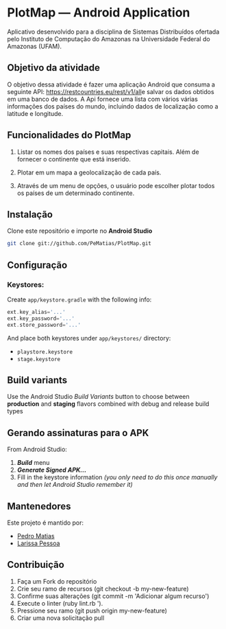 # PlotMap &mdash; Android Application
Aplicativo desenvolvido para a disciplina de Sistemas Distribuídos ofertada pelo Instituto de Computação do Amazonas na Universidade Federal do Amazonas (UFAM). 

## Objetivo da atividade
O objetivo dessa atividade é fazer uma aplicação Android que consuma a seguinte API: https://restcountries.eu/rest/v1/all​  e salvar os dados obtidos em uma banco de dados. A Api fornece uma lista com vários várias informações dos países do mundo, incluindo dados de localização como a latitude e longitude. 

## Funcionalidades do PlotMap

1. Listar os nomes dos países e suas respectivas capitais. Além de fornecer o continente que está inserido.

2. Plotar em um mapa a geolocalização de cada país. 

3. Através de um menu de opções, o usuário pode escolher plotar todos os países de um determinado continente.


## Instalação
Clone este repositório e importe no **Android Studio**
```bash
git clone git://github.com/PeMatias/PlotMap.git
```

## Configuração
### Keystores:
Create `app/keystore.gradle` with the following info:
```gradle
ext.key_alias='...'
ext.key_password='...'
ext.store_password='...'
```
And place both keystores under `app/keystores/` directory:
- `playstore.keystore`
- `stage.keystore`


## Build variants
Use the Android Studio *Build Variants* button to choose between **production** and **staging** flavors combined with debug and release build types


## Gerando assinaturas para o APK
From Android Studio:
1. ***Build*** menu
2. ***Generate Signed APK...***
3. Fill in the keystore information *(you only need to do this once manually and then let Android Studio remember it)*

## Mantenedores
Este projeto é mantido por:
* [Pedro Matias](http://github.com/PeMatias)
* [Larissa Pessoa](http://github.com/larissapessoa)



## Contribuição

1. Faça um Fork do repositório
2. Crie seu ramo de recursos (git checkout -b my-new-feature)
3. Confirme suas alterações (git commit -m 'Adicionar algum recurso')
4. Execute o linter (ruby lint.rb ').
5. Pressione seu ramo (git push origin my-new-feature)
6. Criar uma nova solicitação pull
